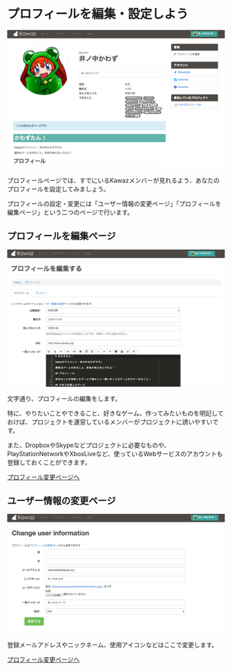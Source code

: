 # プロフィールを編集・設定しよう

![イベントページ](../../../statics/img/help/profile_top.png)

プロフィールページでは、すでにいるKawazメンバーが見れるよう、あなたのプロフィールを設定してみましょう。

プロフィールの設定・変更には「ユーザー情報の変更ページ」「プロフィールを編集ページ」という二つのページで行います。


## プロフィールを編集ページ
![プロフィール編集](../../../statics/img/help/profile_edit.png)

文字通り、プロフィールの編集をします。

特に、やりたいことやできること、好きなゲーム、作ってみたいものを明記しておけば、プロジェクトを運営しているメンバーがプロジェクトに誘いやすいです。

また、DropboxやSkypeなどプロジェクトに必要なものや、PlayStationNetworkやXboxLiveなど、使っているWebサービスのアカウントも登録しておくことができます。

[プロフィール変更ページへ](http://kawaz.org/members/update/)



## ユーザー情報の変更ページ
![登録情報編集](../../../statics/img/help/profile_info_edit.png)

登録メールアドレスやニックネーム、使用アイコンなどはここで変更します。

[プロフィール変更ページへ](http://kawaz.org/registration/update/)

